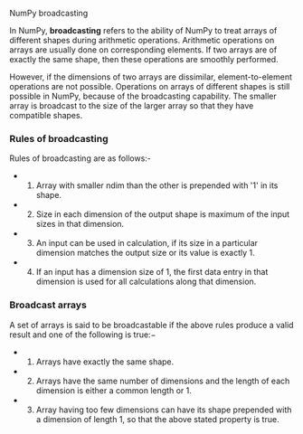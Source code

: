 NumPy broadcasting


In NumPy, **broadcasting** refers to the ability of NumPy to treat arrays of different shapes during arithmetic operations. Arithmetic operations on arrays are usually done on corresponding elements. If two arrays are of exactly the same shape, then these operations are smoothly performed.


However, if the dimensions of two arrays are dissimilar, element-to-element operations are not possible. Operations on arrays 
of different shapes is still possible in NumPy, because of the broadcasting capability. The smaller array is broadcast to the size of the larger array so that they have compatible shapes.


### Rules of broadcasting


Rules of broadcasting are as follows:- 



- 1. Array with smaller ndim than the other is prepended with '1' in its shape.



- 2. Size in each dimension of the output shape is maximum of the input sizes in that dimension.


- 3. An input can be used in calculation, if its size in a particular dimension matches the output size or its value is exactly 1.


- 4. If an input has a dimension size of 1, the first data entry in that dimension is used for all calculations along that dimension.




### Broadcast arrays



A set of arrays is said to be broadcastable if the above rules produce a valid result and one of the following is true:−


- 1. Arrays have exactly the same shape.


- 2. Arrays have the same number of dimensions and the length of each dimension is either a common length or 1.


- 3. Array having too few dimensions can have its shape prepended with a dimension of length 1, so that the above stated property is true.
